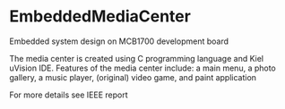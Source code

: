 # EmbeddedMediaCenter
Embedded system design on MCB1700 development board

The media center is created using C programming language and Kiel uVision IDE. Features of the media center include: a main menu, a
photo gallery, a music player, (original) video game, and paint application

For more details see IEEE report
